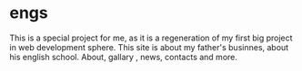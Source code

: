 # engs
This is a special project for me, as it is a regeneration of my first big project in web development sphere. This site is about my father's businnes, about his english school. About, gallary , news, contacts and more.
